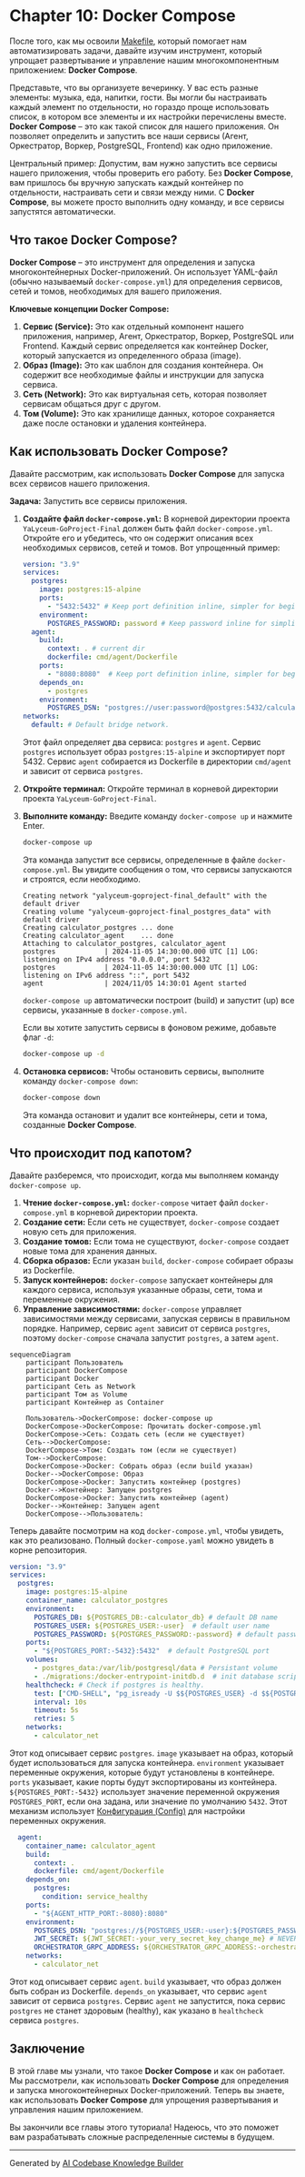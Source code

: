 # Chapter 10: Docker Compose

После того, как мы освоили [Makefile](09_makefile.md), который помогает нам автоматизировать задачи, давайте изучим инструмент, который упрощает развертывание и управление нашим многокомпонентным приложением: **Docker Compose**.

Представьте, что вы организуете вечеринку. У вас есть разные элементы: музыка, еда, напитки, гости. Вы могли бы настраивать каждый элемент по отдельности, но гораздо проще использовать список, в котором все элементы и их настройки перечислены вместе. **Docker Compose** – это как такой список для нашего приложения. Он позволяет определить и запустить все наши сервисы (Агент, Оркестратор, Воркер, PostgreSQL, Frontend) как одно приложение.

Центральный пример: Допустим, вам нужно запустить все сервисы нашего приложения, чтобы проверить его работу. Без **Docker Compose**, вам пришлось бы вручную запускать каждый контейнер по отдельности, настраивать сети и связи между ними. С **Docker Compose**, вы можете просто выполнить одну команду, и все сервисы запустятся автоматически.

## Что такое Docker Compose?

**Docker Compose** – это инструмент для определения и запуска многоконтейнерных Docker-приложений. Он использует YAML-файл (обычно называемый `docker-compose.yml`) для определения сервисов, сетей и томов, необходимых для вашего приложения.

**Ключевые концепции Docker Compose:**

1.  **Сервис (Service):** Это как отдельный компонент нашего приложения, например, Агент, Оркестратор, Воркер, PostgreSQL или Frontend. Каждый сервис определяется как контейнер Docker, который запускается из определенного образа (image).
2.  **Образ (Image):** Это как шаблон для создания контейнера. Он содержит все необходимые файлы и инструкции для запуска сервиса.
3.  **Сеть (Network):** Это как виртуальная сеть, которая позволяет сервисам общаться друг с другом.
4.  **Том (Volume):** Это как хранилище данных, которое сохраняется даже после остановки и удаления контейнера.

## Как использовать Docker Compose?

Давайте рассмотрим, как использовать **Docker Compose** для запуска всех сервисов нашего приложения.

**Задача:** Запустить все сервисы приложения.

1.  **Создайте файл `docker-compose.yml`:** В корневой директории проекта `YaLyceum-GoProject-Final` должен быть файл `docker-compose.yml`. Откройте его и убедитесь, что он содержит описания всех необходимых сервисов, сетей и томов. Вот упрощенный пример:

    ```yaml
    version: "3.9"
    services:
      postgres:
        image: postgres:15-alpine
        ports:
          - "5432:5432" # Keep port definition inline, simpler for beginners
        environment:
          POSTGRES_PASSWORD: password # Keep password inline for simplicity
      agent:
        build:
          context: . # current dir
          dockerfile: cmd/agent/Dockerfile
        ports:
          - "8080:8080"  # Keep port definition inline, simpler for beginners
        depends_on:
          - postgres
        environment:
          POSTGRES_DSN: "postgres://user:password@postgres:5432/calculator_db?sslmode=disable" #Keep DSN string inline
    networks:
      default: # Default bridge network.
    ```

    Этот файл определяет два сервиса: `postgres` и `agent`. Сервис `postgres` использует образ `postgres:15-alpine` и экспортирует порт 5432. Сервис `agent` собирается из Dockerfile в директории `cmd/agent` и зависит от сервиса `postgres`.

2.  **Откройте терминал:** Откройте терминал в корневой директории проекта `YaLyceum-GoProject-Final`.

3.  **Выполните команду:** Введите команду `docker-compose up` и нажмите Enter.

    ```bash
    docker-compose up
    ```

    Эта команда запустит все сервисы, определенные в файле `docker-compose.yml`. Вы увидите сообщения о том, что сервисы запускаются и строятся, если необходимо.

    ```
    Creating network "yalyceum-goproject-final_default" with the default driver
    Creating volume "yalyceum-goproject-final_postgres_data" with default driver
    Creating calculator_postgres ... done
    Creating calculator_agent    ... done
    Attaching to calculator_postgres, calculator_agent
    postgres            | 2024-11-05 14:30:00.000 UTC [1] LOG:  listening on IPv4 address "0.0.0.0", port 5432
    postgres            | 2024-11-05 14:30:00.000 UTC [1] LOG:  listening on IPv6 address "::", port 5432
    agent               | 2024/11/05 14:30:01 Agent started
    ```

    `docker-compose up` автоматически построит (build) и запустит (up) все сервисы, указанные в `docker-compose.yml`.

    Если вы хотите запустить сервисы в фоновом режиме, добавьте флаг `-d`:

    ```bash
    docker-compose up -d
    ```

4. **Остановка сервисов:** Чтобы остановить сервисы, выполните команду `docker-compose down`:

   ```bash
   docker-compose down
   ```

   Эта команда остановит и удалит все контейнеры, сети и тома, созданные **Docker Compose**.

## Что происходит под капотом?

Давайте разберемся, что происходит, когда мы выполняем команду `docker-compose up`.

1.  **Чтение `docker-compose.yml`:** `docker-compose` читает файл `docker-compose.yml` в корневой директории проекта.
2.  **Создание сети:** Если сеть не существует, `docker-compose` создает новую сеть для приложения.
3.  **Создание томов:** Если тома не существуют, `docker-compose` создает новые тома для хранения данных.
4.  **Сборка образов:** Если указан `build`, `docker-compose` собирает образы из Dockerfile.
5.  **Запуск контейнеров:** `docker-compose` запускает контейнеры для каждого сервиса, используя указанные образы, сети, тома и переменные окружения.
6.  **Управление зависимостями:** `docker-compose` управляет зависимостями между сервисами, запуская сервисы в правильном порядке. Например, сервис `agent` зависит от сервиса `postgres`, поэтому `docker-compose` сначала запустит `postgres`, а затем `agent`.

```mermaid
sequenceDiagram
    participant Пользователь
    participant DockerCompose
    participant Docker
    participant Сеть as Network
    participant Том as Volume
    participant Контейнер as Container

    Пользователь->DockerCompose: docker-compose up
    DockerCompose->DockerCompose: Прочитать docker-compose.yml
    DockerCompose->Сеть: Создать сеть (если не существует)
    Сеть-->DockerCompose:
    DockerCompose->Том: Создать том (если не существует)
    Том-->DockerCompose:
    DockerCompose->Docker: Собрать образ (если build указан)
    Docker-->DockerCompose: Образ
    DockerCompose->Docker: Запустить контейнер (postgres)
    Docker-->Контейнер: Запущен postgres
    DockerCompose->Docker: Запустить контейнер (agent)
    Docker-->Контейнер: Запущен agent
    DockerCompose-->Пользователь:
```

Теперь давайте посмотрим на код `docker-compose.yml`, чтобы увидеть, как это реализовано. Полный `docker-compose.yaml` можно увидеть в корне репозитория.

```yaml
version: "3.9"
services:
  postgres:
    image: postgres:15-alpine
    container_name: calculator_postgres
    environment:
      POSTGRES_DB: ${POSTGRES_DB:-calculator_db} # default DB name
      POSTGRES_USER: ${POSTGRES_USER:-user}  # default user name
      POSTGRES_PASSWORD: ${POSTGRES_PASSWORD:-password} # default password
    ports:
      - "${POSTGRES_PORT:-5432}:5432"  # default PostgreSQL port
    volumes:
      - postgres_data:/var/lib/postgresql/data # Persistant volume
      - ./migrations:/docker-entrypoint-initdb.d  # init database scripts.
    healthcheck: # Check if postgres is healthy.
      test: ["CMD-SHELL", "pg_isready -U $${POSTGRES_USER} -d $${POSTGRES_DB}"]
      interval: 10s
      timeout: 5s
      retries: 5
    networks:
      - calculator_net
```

Этот код описывает сервис `postgres`.  `image` указывает на образ, который будет использоваться для запуска контейнера.  `environment` указывает переменные окружения, которые будут установлены в контейнере.  `ports` указывает, какие порты будут экспортированы из контейнера.  `${POSTGRES_PORT:-5432}` использует значение переменной окружения `POSTGRES_PORT`, если она задана, или значение по умолчанию `5432`. Этот механизм использует [Конфигурация (Config)](01_конфигурация__config_.md) для настройки переменных окружения.

```yaml
  agent:
    container_name: calculator_agent
    build:
      context: .
      dockerfile: cmd/agent/Dockerfile
    depends_on:
      postgres:
        condition: service_healthy
    ports:
      - "${AGENT_HTTP_PORT:-8080}:8080"
    environment:
      POSTGRES_DSN: "postgres://${POSTGRES_USER:-user}:${POSTGRES_PASSWORD:-password}@postgres:5432/${POSTGRES_DB:-calculator_db}?sslmode=disable"
      JWT_SECRET: ${JWT_SECRET:-your_very_secret_key_change_me} # NEVER push secret keys in plain text.
      ORCHESTRATOR_GRPC_ADDRESS: ${ORCHESTRATOR_GRPC_ADDRESS:-orchestrator:50051}
    networks:
      - calculator_net
```

Этот код описывает сервис `agent`. `build` указывает, что образ должен быть собран из Dockerfile. `depends_on` указывает, что сервис `agent` зависит от сервиса `postgres`.  Сервис `agent` не запустится, пока сервис `postgres` не станет здоровым (healthy), как указано в `healthcheck` сервиса `postgres`.

## Заключение

В этой главе мы узнали, что такое **Docker Compose** и как он работает. Мы рассмотрели, как использовать **Docker Compose** для определения и запуска многоконтейнерных Docker-приложений. Теперь вы знаете, как использовать **Docker Compose** для упрощения развертывания и управления нашим приложением.

Вы закончили все главы этого туториала! Надеюсь, что это поможет вам разрабатывать сложные распределенные системы в будущем.


---

Generated by [AI Codebase Knowledge Builder](https://github.com/The-Pocket/Tutorial-Codebase-Knowledge)